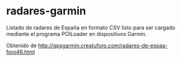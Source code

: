 # radares-garmin

Listado de radares de España en formato CSV listo para ser cargado mediante el programa POILoader en dispositivos Garmin.

Obtenido de http://gpsgarmin.creatuforo.com/radares-de-espaa-foro46.html
